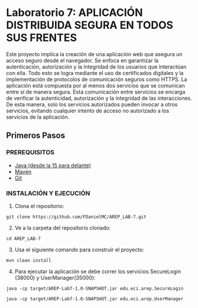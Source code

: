 # Laboratorio 7: APLICACIÓN DISTRIBUIDA SEGURA EN TODOS SUS FRENTES

Este proyecto implica la creación de una aplicación web que asegura un acceso seguro desde el navegador. Se enfoca en garantizar la autenticación, autorización y la integridad de los usuarios que interactúan con ella. Todo esto se logra mediante el uso de certificados digitales y la implementación de protocolos de comunicación seguros como HTTPS. La aplicación está compuesta por al menos dos servicios que se comunican entre sí de manera segura. Esta comunicación entre servicios se encarga de verificar la autenticidad, autorización y la integridad de las interacciones. De esta manera, solo los servicios autorizados pueden invocar a otros servicios, evitando cualquier intento de acceso no autorizado a los servicios de la aplicación.

## Primeros Pasos

### PREREQUISITOS

* [Java (desde la 15 para delante)](https://www.oracle.com/co/java/technologies/downloads/) 
* [Maven](https://maven.apache.org/download.cgi) 
* [Git](https://git-scm.com/downloads)

### INSTALACIÓN Y EJECUCIÓN 

1. Clona el repositorio:
```
git clone https://github.com/FDanielMC/AREP_LAB-7.git
```

2. Ve a la carpeta del repositorio clonado:
```
cd AREP_LAB-7
```

3. Usa el siguiente comando para construir el proyecto:
```
mvn clean install
```

4. Para ejecutar la aplicación se debe correr los servicios SecureLogin (38000) y UserManager(35000):
```
java -cp target/AREP-Lab7-1.0-SNAPSHOT.jar edu.eci.arep.SecureLogin
```

```
java -cp target/AREP-Lab7-1.0-SNAPSHOT.jar edu.eci.arep.UserManager
```
